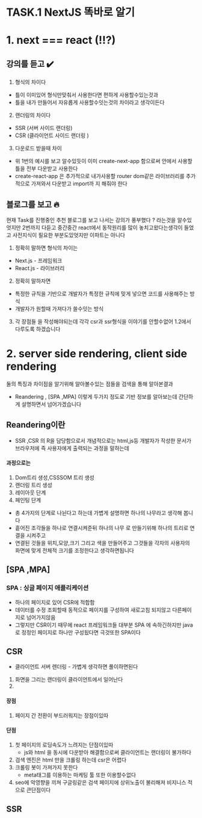 # TASK.1 NextJS 똑바로 알기

# 1. next === react (!!?)

## 강의를 듣고 ✔️

1. 형식의 차이다

- 틀이 이미있어 형식만맞춰서 사용한다면 편하게 사용할수있는것과
- 틀을 내가 만들어서 자유롭게 사용할수잇는것의 차이라고 생각이든다

2. 랜더링의 차이다

- SSR (서버 사이드 랜더링)
- CSR (클라이언트 사이드 랜더링 )

3. 다운로드 받을때 차이

- 위 1번의 예시를 보고 알수있듯이 이미 create-next-app 함으로써 안에서 사용할 틀을 전부 다운받고 사용한다
- create-react-app 은 추가적으로 내가사용할 router dom같은 라이브러리를 추가적으로 가져와서 다운받고 import까 지 해줘야 한다

## 블로그를 보고 🔥

현재 Task를 진행중인 추천 블로그를 보고 나서는 강의가 풍부했다 ? 라는것을 알수있엇지만 2번까지 다듣고 중간중간 react에서 동작원리를 많이 놓치고왔다는생각이 들었고 사전지식이 필요한 부분도있엇지만 이파트는 아니다

1. 정확히 말하면 형식의 차이는

- Next.js - 프레임워크
- React.js - 라이브러리

2. 정확히 말하자면

- 특정한 규칙을 기반으로 개발자가 특정한 규칙에 맞게 넣으면 코드를 사용해주는 방식
- 개발자가 원할때 가져다가 쓸수잇는 방식

3. 각 장점들 을 작성해야되는데 각각 csr과 ssr형식을 이야기를 안할수없어 1.2에서 다루도록 하겠습니다

# 2. server side rendering, client side rendering

둘의 특징과 차이점을 알기위해 알아볼수있는 점들을 검색을 통해 알아본결과

- Reandering , [SPA ,MPA] 이렇게 두가지 정도로 기반 정보를 알아보는데 간단하게 설명하면서 넘어가겠습니다

## Reandering이란

- SSR ,CSR 의 R을 담당함으로서 개념적으로는 html,js등 개발자가 작성한 문서가 브라우저에
  즉 사용자에게 출력되는 과정을 말하는데

#### 과정으로는

1.  Dom트리 생성,CSSSOM 트리 생성
2.  랜더링 트리 생성
3.  레이아웃 단계
4.  페인팅 단계

- 총 4가지의 단계로 나뉜다고 하는데 가볍게 설명하면 하나의 나무라고 생각해 봅니다
- 흩어진 조각들을 하나로 연결시켜준뒤 하나의 나무 로 만들기위해 하나의 트리로 연결을 시켜주고
- 연결된 것들을 위치,모양,크기 그리고 색을 만들어주고 그것들을 각자의 사용자의 화면에 맞게 전체적 크기를 조정한다고 생각하면됩니다

## [SPA ,MPA]

### SPA : 싱글 페이지 애플리케이션

- 하나의 페이지로 있어 CSR에 적합함
- 데이터를 수정 조회할때 동적으로 페이지를 구성하여 새로고침 되지않고 다른페이지로 넘어가지않음
- 그렇지만 CSR이기 때무에 react 프레임워크들 대부분 SPA 에 속하긴하지만 java로 정정인 페이지로 하나만 구성됬다면 극것또한 SPA이다

## CSR

- 클라이언트 서버 렌더링 - 가볍게 생각하면 풀이하면된다

1. 화면을 그리는 랜더링이 클라이언트에서 일어난다
2.

#### 장점

1. 페이지 간 전환이 부드러워지는 장점이있따

#### 단점

1. 첫 페이지의 로딩속도가 느려지는 단점이있따
   - js와 html 을 동시에 다운받아 해결함으로써 클라이언트는 랜더링이 불가하다
2. 검색 엔진은 html 만을 크롤링 하는데 csr은 어렵다
3. 크롤링 봇이 가져가지 못한다
   - meta태그를 이용하는 마케팅 툴 또한 이용할수없다
4. seo에 악영향을 끼쳐 구글링같은 검색 페이지에 상위노출이 불리해져 비지니스 적으로 큰단점이다

## SSR
